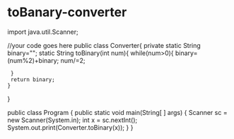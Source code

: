 # toBanary-converter
import java.util.Scanner;

//your code goes here
public class Converter{
    private static String binary="";
    static String toBinary(int num){
     while(num>0){
         binary=(num%2)+binary;
         num/=2;
         
     }
     return binary;
    }


}


public class Program {
    public static void main(String[ ] args) {
        Scanner sc = new Scanner(System.in);
        int x = sc.nextInt();
        System.out.print(Converter.toBinary(x));
    }
}
